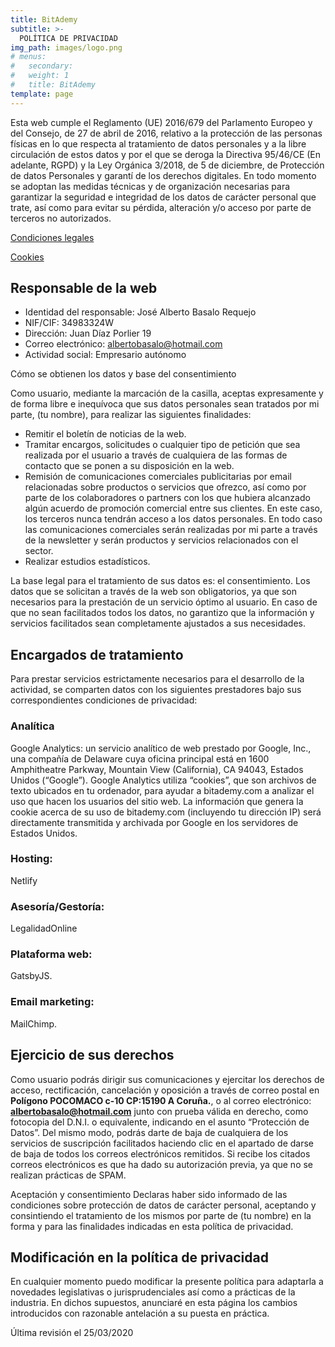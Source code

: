 ```yaml
---
title: BitAdemy
subtitle: >-
  POLÍTICA DE PRIVACIDAD
img_path: images/logo.png
# menus:
#   secondary:
#   weight: 1
#   title: BitAdemy
template: page
---
```



Esta web cumple el Reglamento (UE) 2016/679 del Parlamento Europeo y del Consejo, de 27 de abril de 2016, relativo a la protección de las personas físicas en lo que respecta al tratamiento de datos personales y a la libre circulación de estos datos y por el que se deroga la Directiva 95/46/CE (En adelante, RGPD) y la Ley Orgánica 3/2018, de 5 de diciembre, de Protección de datos Personales y garantí de los derechos digitales.
En todo momento se adoptan las medidas técnicas y de organización necesarias para garantizar la seguridad e integridad de los datos de carácter personal que trate, así como para evitar su pérdida, alteración y/o acceso por parte de terceros no autorizados.

[Condiciones legales](/politics/condiciones-legales)

[Cookies](/politics/cookies)

## Responsable de la web


- 	Identidad del responsable: José Alberto Basalo Requejo
- 	NIF/CIF: 34983324W
- 	Dirección: Juan Díaz Porlier 19
- 	Correo electrónico: albertobasalo@hotmail.com
- 	Actividad social: Empresario autónomo


Cómo se obtienen los datos y base del consentimiento

Como usuario, mediante la marcación de la casilla, aceptas expresamente y de forma libre e inequívoca que sus datos personales sean tratados por mi parte, (tu nombre), para realizar las siguientes finalidades:

- 	Remitir el boletín de noticias de la web.
- 	Tramitar encargos, solicitudes o cualquier tipo de petición que sea realizada por el usuario a través de cualquiera de las formas de contacto que se ponen a su disposición en la web.
- 	Remisión de comunicaciones comerciales publicitarias por email relacionadas sobre productos o servicios que ofrezco, así como por parte de los colaboradores o partners con los que hubiera alcanzado algún acuerdo de promoción comercial entre sus clientes. En este caso, los terceros nunca tendrán acceso a los datos personales. En todo caso las comunicaciones comerciales serán realizadas por mi parte a través de la newsletter y serán productos y servicios relacionados con el sector.
- 	Realizar estudios estadísticos.

La base legal para el tratamiento de sus datos es: el consentimiento.
Los datos que se solicitan a través de la web son obligatorios, ya que son necesarios para la prestación de un servicio óptimo al usuario. En caso de que no sean facilitados todos los datos, no garantizo que la información y servicios facilitados sean completamente ajustados a sus necesidades.


## Encargados de tratamiento

Para prestar servicios estrictamente necesarios para el desarrollo de la actividad, se comparten datos con los siguientes prestadores bajo sus correspondientes condiciones de privacidad:

### Analítica
Google Analytics: un servicio analítico de web prestado por Google, Inc., una compañía de Delaware cuya oficina principal está en 1600 Amphitheatre Parkway, Mountain View (California), CA 94043, Estados Unidos (“Google”). Google Analytics utiliza “cookies”, que son archivos de texto ubicados en tu ordenador, para ayudar a bitademy.com a analizar el uso que hacen los usuarios del sitio web. La información que genera la cookie acerca de su uso de bitademy.com (incluyendo tu dirección IP) será directamente transmitida y archivada por Google en los servidores de Estados Unidos.

### Hosting:
Netlify

### Asesoría/Gestoría:
LegalidadOnline

### Plataforma web:
GatsbyJS.
### Email marketing:
MailChimp.


## Ejercicio de sus derechos

Como usuario podrás dirigir sus comunicaciones y ejercitar los derechos de acceso, rectificación, cancelación y oposición a través de correo postal en **Polígono POCOMACO c-10 CP:15190 A Coruña.**, o al correo electrónico: **albertobasalo@hotmail.com**  junto con prueba válida en derecho, como fotocopia del D.N.I. o equivalente, indicando en el asunto “Protección de Datos”.
Del mismo modo, podrás darte de baja de cualquiera de los servicios de suscripción facilitados  haciendo clic en el apartado de darse de baja de todos los correos electrónicos remitidos. Si recibe los citados correos electrónicos es que ha dado su autorización previa, ya que no se realizan prácticas de SPAM.


Aceptación y consentimiento
Declaras haber sido informado de las condiciones sobre protección de datos de carácter personal, aceptando y consintiendo el tratamiento de los mismos por parte de (tu nombre) en la forma y para las finalidades indicadas en esta política de privacidad.



## Modificación en la política de privacidad

En cualquier momento puedo modificar la presente política para adaptarla a novedades legislativas o jurisprudenciales así como a prácticas de la industria. En dichos supuestos, anunciaré en esta página los cambios introducidos con razonable antelación a su puesta en práctica.

Última revisión el 25/03/2020
